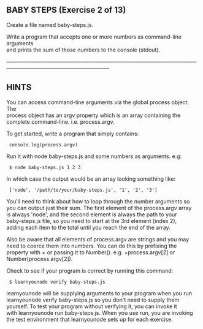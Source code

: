 ## BABY STEPS (Exercise 2 of 13)  
   
  Create a file named baby-steps.js.  
   
  Write a program that accepts one or more numbers as command-line arguments  
  and prints the sum of those numbers to the console (stdout).  
   
 ─────────────────────────────────────────────────────────────────────────────  
   
 ## HINTS  
   
  You can access command-line arguments via the global process object. The  
  process object has an argv property which is an array containing the  
  complete command-line. i.e. process.argv.  
   
  To get started, write a program that simply contains:  
   
     console.log(process.argv)  
   
  Run it with node baby-steps.js and some numbers as arguments. e.g:  
   
     $ node baby-steps.js 1 2 3  
   
  In which case the output would be an array looking something like:  
   
     ['node', '/path/to/your/baby-steps.js', '1', '2', '3']  
   
  You'll need to think about how to loop through the number arguments so  
  you can output just their sum. The first element of the process.argv array  
  is always 'node', and the second element is always the path to your  
  baby-steps.js file, so you need to start at the 3rd element (index 2),  
  adding each item to the total until you reach the end of the array.  
   
  Also be aware that all elements of process.argv are strings and you may  
  need to coerce them into numbers. You can do this by prefixing the  
  property with + or passing it to Number(). e.g. +process.argv[2] or  
  Number(process.argv[2]).  
   
  Check to see if your program is correct by running this command:  
   
     $ learnyounode verify baby-steps.js  
   
  learnyounode will be supplying arguments to your program when you run  
  learnyounode verify baby-steps.js so you don't need to supply them  
  yourself. To test your program without verifying it, you can invoke it  
  with learnyounode run baby-steps.js. When you use run, you are invoking  
  the test environment that learnyounode sets up for each exercise.